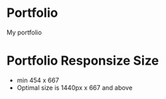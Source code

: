 # Portfolio
My portfolio

# Portfolio Responsize Size 
* min 454 x 667
* Optimal size is 1440px x 667 and above 